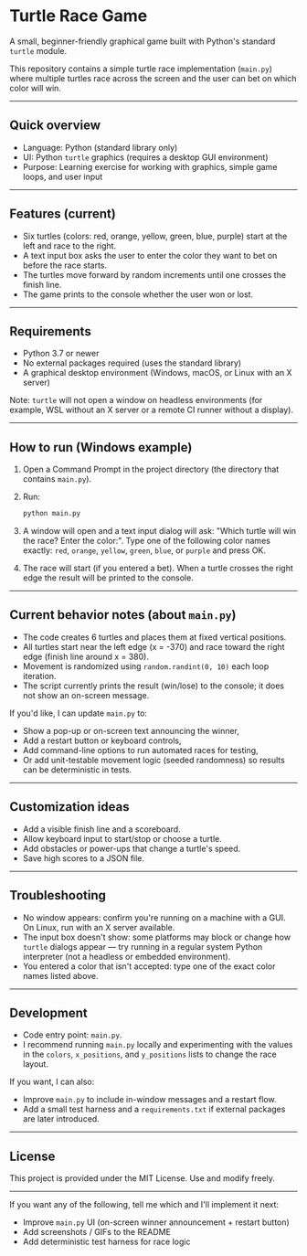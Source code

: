 # Turtle Race Game

A small, beginner-friendly graphical game built with Python's standard `turtle` module.

This repository contains a simple turtle race implementation (`main.py`) where multiple turtles race across the screen and the user can bet on which color will win.

---

## Quick overview

- Language: Python (standard library only)
- UI: Python `turtle` graphics (requires a desktop GUI environment)
- Purpose: Learning exercise for working with graphics, simple game loops, and user input

---

## Features (current)

- Six turtles (colors: red, orange, yellow, green, blue, purple) start at the left and race to the right.
- A text input box asks the user to enter the color they want to bet on before the race starts.
- The turtles move forward by random increments until one crosses the finish line.
- The game prints to the console whether the user won or lost.

---

## Requirements

- Python 3.7 or newer
- No external packages required (uses the standard library)
- A graphical desktop environment (Windows, macOS, or Linux with an X server)

Note: `turtle` will not open a window on headless environments (for example, WSL without an X server or a remote CI runner without a display).

---

## How to run (Windows example)

1. Open a Command Prompt in the project directory (the directory that contains `main.py`).

2. Run:

   ```cmd
   python main.py
   ```

3. A window will open and a text input dialog will ask: "Which turtle will win the race? Enter the color:". Type one of the following color names exactly: `red`, `orange`, `yellow`, `green`, `blue`, or `purple` and press OK.

4. The race will start (if you entered a bet). When a turtle crosses the right edge the result will be printed to the console.

---

## Current behavior notes (about `main.py`)

- The code creates 6 turtles and places them at fixed vertical positions.
- All turtles start near the left edge (x = -370) and race toward the right edge (finish line around x = 380).
- Movement is randomized using `random.randint(0, 10)` each loop iteration.
- The script currently prints the result (win/lose) to the console; it does not show an on-screen message.

If you'd like, I can update `main.py` to:

- Show a pop-up or on-screen text announcing the winner,
- Add a restart button or keyboard controls,
- Add command-line options to run automated races for testing,
- Or add unit-testable movement logic (seeded randomness) so results can be deterministic in tests.

---

## Customization ideas

- Add a visible finish line and a scoreboard.
- Allow keyboard input to start/stop or choose a turtle.
- Add obstacles or power-ups that change a turtle's speed.
- Save high scores to a JSON file.

---

## Troubleshooting

- No window appears: confirm you're running on a machine with a GUI. On Linux, run with an X server available.
- The input box doesn't show: some platforms may block or change how `turtle` dialogs appear — try running in a regular system Python interpreter (not a headless or embedded environment).
- You entered a color that isn't accepted: type one of the exact color names listed above.

---

## Development

- Code entry point: `main.py`.
- I recommend running `main.py` locally and experimenting with the values in the `colors`, `x_positions`, and `y_positions` lists to change the race layout.

If you want, I can also:

- Improve `main.py` to include in-window messages and a restart flow.
- Add a small test harness and a `requirements.txt` if external packages are later introduced.

---

## License

This project is provided under the MIT License. Use and modify freely.

---

If you want any of the following, tell me which and I'll implement it next:

- Improve `main.py` UI (on-screen winner announcement + restart button)
- Add screenshots / GIFs to the README
- Add deterministic test harness for race logic
